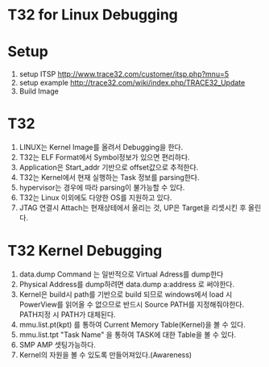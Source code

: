 T32 for Linux Debugging
=======================
# Setup
1. setup ITSP
   http://www.trace32.com/customer/itsp.php?mnu=5
1. setup example
    http://trace32.com/wiki/index.php/TRACE32_Update
1. Build Image


# T32  
1. LINUX는 Kernel Image를 올려서 Debugging을 한다.
1. T32는 ELF Format에서 Symbol정보가 있으면 편리하다.
1. Application은 Start_addr 기반으로 offset값으로 추적한다.
1. T32는 Kernel에서 현재 실행하는 Task 정보를 parsing한다.
1. hypervisor는 경우에 따라 parsing이 불가능할 수 있다.
1. T32는 Linux 이외에도 다양한 OS를 지원하고 있다.
1. JTAG 연결시 Attach는 현재상테에서 올리는 것, UP은 Target을 리셋시킨 후 올린다.
# T32 Kernel Debugging
1. data.dump Command 는 일반적으로 Virtual Adress를 dump한다
1. Physical Address를 dump하려면 data.dump a:address 로 써야한다.
1. Kernel은 build시 path를 기반으로 build 되므로 windows에서 load 시 PowerView를 읽어올 수 없으므로 반드시 Source PATH를 지정해줘야한다. PATH지정 시 PATH가 대체된다.
1. mmu.list.pt(kpt) 를 통하여 Current Memory Table(Kernel)을 볼 수 있다.
1. mmu.list.tpt "Task Name" 을 통하여 TASK에 대한 Table을 볼 수 있다.
1. SMP AMP 셋팅가능하다.
1. Kernel의 자원을 볼 수 있도록 만들어져있다.(Awareness)

